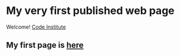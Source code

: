# My very first published web page

Welcome! [Code Institute](https://codeinstitute.net)

## My first page is [here](https://adminjohnny.github.io/New_1/)